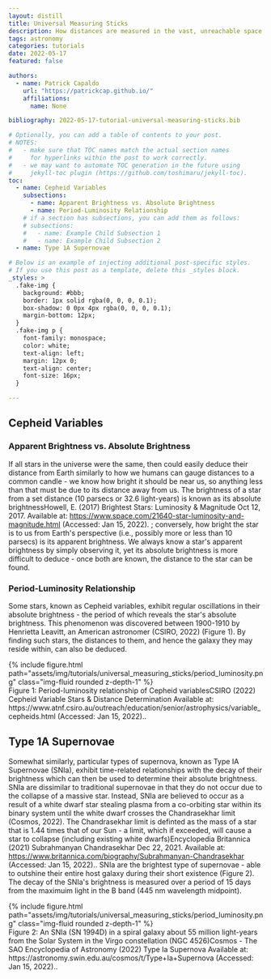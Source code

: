 ```yaml
---
layout: distill
title: Universal Measuring Sticks
description: How distances are measured in the vast, unreachable space around us.
tags: astronomy
categories: tutorials
date: 2022-05-17
featured: false

authors:
  - name: Patrick Capaldo
    url: "https://patrickcap.github.io/"
    affiliations:
      name: None

bibliography: 2022-05-17-tutorial-universal-measuring-sticks.bib

# Optionally, you can add a table of contents to your post.
# NOTES:
#   - make sure that TOC names match the actual section names
#     for hyperlinks within the post to work correctly.
#   - we may want to automate TOC generation in the future using
#     jekyll-toc plugin (https://github.com/toshimaru/jekyll-toc).
toc:
  - name: Cepheid Variables
    subsections:
      - name: Apparent Brightness vs. Absolute Brightness
      - name: Period-Luminosity Relationship
    # if a section has subsections, you can add them as follows:
    # subsections:
    #   - name: Example Child Subsection 1
    #   - name: Example Child Subsection 2
  - name: Type 1A Supernovae

# Below is an example of injecting additional post-specific styles.
# If you use this post as a template, delete this _styles block.
_styles: >
  .fake-img {
    background: #bbb;
    border: 1px solid rgba(0, 0, 0, 0.1);
    box-shadow: 0 0px 4px rgba(0, 0, 0, 0.1);
    margin-bottom: 12px;
  }
  .fake-img p {
    font-family: monospace;
    color: white;
    text-align: left;
    margin: 12px 0;
    text-align: center;
    font-size: 16px;
  }

---
```


## Cepheid Variables

### Apparent Brightness vs. Absolute Brightness
If all stars in the universe were the same, then could easily deduce their distance from Earth similarly to how we humans can gauge distances to a common candle - we know how bright it should be near us, so anything less than that must be due to its distance away from us. The brightness of a star from a set distance (10 parsecs or 32.6 light-years) is known as its absolute brightness<d-footnote>Howell, E. (2017) Brightest Stars: Luminosity & Magnitude Oct 12, 2017. Available at: https://www.space.com/21640-star-luminosity-and-magnitude.html (Accessed: Jan 15, 2022).
</d-footnote>; conversely, how bright the star is to us from Earth's perspective (i.e., possibly more or less than 10 parsecs) is its apparent brightness. We always know a star's apparent brightness by simply observing it, yet its absolute brightness is more difficult to deduce - once both are known, the distance to the star can be found.

### Period-Luminosity Relationship
Some stars, known as Cepheid variables, exhibit regular oscillations in their absolute brightness - the period of which reveals the star's absolute brightness. This phenomenon was discovered between 1900-1910 by Henrietta Leavitt, an American astronomer (CSIRO, 2022) (Figure 1). By finding such stars, the distances to them, and hence the galaxy they may reside within, can also be deduced.

<div class="row mt-3">
    <div class="col-sm mt-3 mt-md-0">
        {% include figure.html path="assets/img/tutorials/universal_measuring_sticks/period_luminosity.png" class="img-fluid rounded z-depth-1" %}
    </div>
</div>
<div class="caption">
    Figure 1: Period-luminosity relationship of Cepheid variables<d-footnote>CSIRO (2022) Cepheid Variable Stars & Distance Determination Available at: https://www.atnf.csiro.au/outreach/education/senior/astrophysics/variable_cepheids.html (Accessed: Jan 15, 2022).</d-footnote>.
</div>

## Type 1A Supernovae
Somewhat similarly, particular types of supernova, known as Type IA Supernovae (SNIa), exhibit time-related relationships with the decay of their brightness which can then be used to determine their absolute brightness. SNIa are dissimilar to traditional supernovae in that they do not occur due to the collapse of a massive star. Instead, SNIa are believed to occur as a result of a white dwarf star stealing plasma from a co-orbiting star within its binary system until the white dwarf crosses the Chandrasekhar limit (Cosmos, 2022). The Chandrasekhar limit is definted as the mass of a star that is 1.44 times that of our Sun - a limit, which if exceeded, will cause a star to collapse (including existing white dwarfs)<d-footnote>Encyclopedia Britannica (2021) Subrahmanyan Chandrasekhar Dec 22, 2021. Available at: https://www.britannica.com/biography/Subrahmanyan-Chandrasekhar (Accessed: Jan 15, 2022).</d-footnote>. SNIa are the brightest type of supernovae - able to outshine their entire host galaxy during their short existence (Figure 2). The decay of the SNIa's brightness is measured over a period of 15 days from the maximuim light in the B band (445 nm wavelength midpoint).

<div class="row mt-3">
    <div class="col-sm mt-3 mt-md-0">
        {% include figure.html path="assets/img/tutorials/universal_measuring_sticks/period_luminosity.png" class="img-fluid rounded z-depth-1" %}
    </div>
</div>
<div class="caption">
    Figure 2: An SNIa (SN 1994D) in a spiral galaxy about 55 million light-years from the Solar System in the Virgo constellation (NGC 4526)<d-footnote>Cosmos - The SAO Encyclopedia of Astronomy (2022) Type Ia Supernova Available at: https://astronomy.swin.edu.au/cosmos/t/Type+Ia+Supernova (Accessed: Jan 15, 2022).</d-footnote>.
</div>
